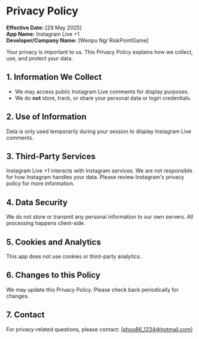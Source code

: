 # Privacy Policy

**Effective Date:** [29 May 2025]  
**App Name:** Instagram Live +1  
**Developer/Company Name:** [Wenpu Ng/ RiskPointGame]  

Your privacy is important to us. This Privacy Policy explains how we collect, use, and protect your data.

## 1. Information We Collect

- We may access public Instagram Live comments for display purposes.
- We do **not** store, track, or share your personal data or login credentials.

## 2. Use of Information

Data is only used temporarily during your session to display Instagram Live comments.

## 3. Third-Party Services

Instagram Live +1 interacts with Instagram services. We are not responsible for how Instagram handles your data. Please review Instagram's privacy policy for more information.

## 4. Data Security

We do not store or transmit any personal information to our own servers. All processing happens client-side.

## 5. Cookies and Analytics

This app does not use cookies or third-party analytics.

## 6. Changes to this Policy

We may update this Privacy Policy. Please check back periodically for changes.

## 7. Contact

For privacy-related questions, please contact: [phoo86_1234@hotmail.com]
